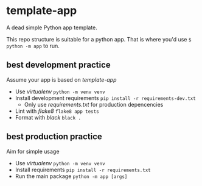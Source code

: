 # template-app
A dead simple Python app template.

This repo structure is suitable for a python app.
That is where you'd use `$ python -m app` to run.

## best development practice
Assume your app is based on *template-app*
 - Use *virtualenv* `python -m venv venv`
 - Install development requirements `pip install -r requirements-dev.txt`
   - Only use *requirements.txt* for production depencencies
 - Lint with *flake8* `flake8 app tests`
 - Format with *black* `black .`

## best production practice
Aim for simple usage
 - Use *virtualenv* `python -m venv venv`
 - Install requirements `pip install -r requirements.txt`
 - Run the main package `python -m app [args]`
